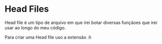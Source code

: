 # Head Files

Head file é um tipo de arquivo em que irei botar diversas funçãoes que irei usar ao longo do meu código.

Para criar uma Head file uso a extensão .h
